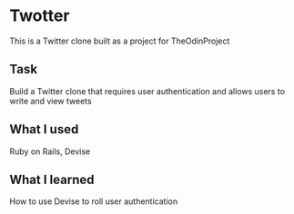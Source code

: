 # Twotter
This is a Twitter clone built as a project for TheOdinProject

## Task
Build a Twitter clone that requires user authentication and allows users to write and view tweets

## What I used
Ruby on Rails, Devise

## What I learned
How to use Devise to roll user authentication
